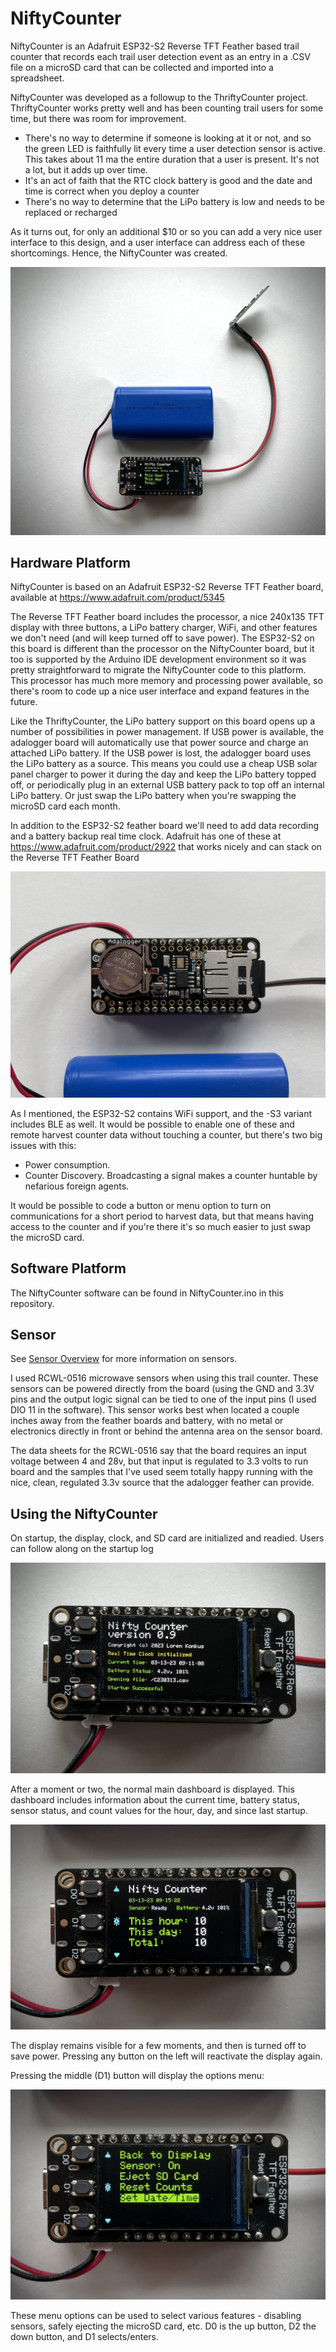 # NiftyCounter

NiftyCounter is an Adafruit ESP32-S2 Reverse TFT Feather based trail counter that records each trail user detection event as an entry in a .CSV file on a 
microSD card that can be collected and imported into a spreadsheet. 

NiftyCounter was developed as a followup to the ThriftyCounter project. ThriftyCounter works pretty well and has been counting trail users for some time, but there
was room for improvement.

- There's no way to determine if someone is looking at it or not, and so the green LED is faithfully lit every time a user detection sensor is active. This takes
about 11 ma the entire duration that a user is present. It's not a lot, but it adds up over time. 
- It's an act of faith that the RTC clock battery is good and the date and time is correct when you deploy a counter
- There's no way to determine that the LiPo battery is low and needs to be replaced or recharged

As it turns out, for only an additional $10 or so you can add a very nice user interface to this design, and a user interface can address each of these
shortcomings. Hence, the NiftyCounter was created.

![NiftyCounter assembled](/assets/images/NiftyCounter.jpg)

## Hardware Platform

NiftyCounter is based on an Adafruit ESP32-S2 Reverse TFT Feather board, available at https://www.adafruit.com/product/5345

The Reverse TFT Feather board includes the processor, a nice 240x135 TFT display with three buttons, a LiPo battery charger, WiFi, and other features we don't need (and will keep turned off to save power). 
The ESP32-S2 on this board is different than the processor on the NiftyCounter board, but it too is supported by the Arduino IDE development environment
so it was pretty straightforward to migrate the NiftyCounter code to this platform. This processor has much more memory and processing power available, so there's
room to code up a nice user interface and expand features in the future.

Like the ThriftyCounter, the LiPo battery support on this board opens up a number of possibilities in power  management. If USB power is available, the adalogger board will 
automatically use that power source and charge an attached LiPo battery. If the USB power is lost, the adalogger board uses the LiPo battery as a source. 
This means you could use a cheap USB solar panel charger to power it during the day and keep the LiPo battery topped off, or periodically plug in an external USB
battery pack to top off an internal LiPo battery. Or just swap the LiPo battery when you're swapping the microSD card each month. 

In addition to the ESP32-S2 feather board we'll need to add data recording and a battery backup real time clock. Adafruit has one of these at
https://www.adafruit.com/product/2922 that works nicely and can stack on the Reverse TFT Feather Board

![NiftyCounter assembled](/assets/images/NiftyCounterBack.jpg)

As I mentioned, the ESP32-S2 contains WiFi support, and the -S3 variant includes BLE as well. It would be possible to enable one of these and remote harvest
counter data without touching a counter, but there's two big issues with this:
- Power consumption.
- Counter Discovery. Broadcasting a signal makes a counter huntable by nefarious foreign agents.

It would be possible to code a button or menu option to turn on communications for a short period to harvest data, but that means having access to the counter and if 
you're there it's so much easier to just swap the microSD card. 


## Software Platform

The NiftyCounter software can be found in NiftyCounter.ino in this repository.


## Sensor

See [Sensor Overview](SensorOverview.md) for more information on sensors.

I used RCWL-0516 microwave sensors when using this trail counter. These sensors can be powered directly from the board (using the GND and 3.3V pins 
and the output logic signal can be tied to one of the input pins (I used DIO 11 in the software). This sensor works best when located a couple inches 
away from the feather boards and battery, with no metal or electronics directly in front or behind the antenna area on the sensor board.

The data sheets for the RCWL-0516 say that the board requires an input voltage between 4 and 28v, but that input is regulated to 3.3 volts to run board and the
samples that I've used seem totally happy running with the nice, clean, regulated 3.3v source that the adalogger feather can provide.

## Using the NiftyCounter

On startup, the display, clock, and SD card are initialized and readied. Users can follow along on the startup log

![NiftyCounter assembled](/assets/images/NiftyCounterStartup.jpg)

After a moment or two, the normal main dashboard is displayed. This dashboard includes information about the current time, battery status, sensor status, and count
values for the hour, day, and since last startup.

![NiftyCounter assembled](/assets/images/NiftyCounterDisplay.jpg)

The display remains visible for a few moments, and then is turned off to save power. Pressing any button on the left will reactivate the display again. 

Pressing the middle (D1) button will display the options menu:

![NiftyCounter assembled](/assets/images/NiftyCounterMenu.jpg)

These menu options can be used to select various features - disabling sensors, safely ejecting the microSD card, etc. D0 is the up button, D2 the down button, and D1
selects/enters. 





